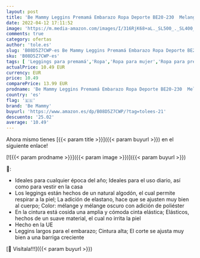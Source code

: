 ```yaml
---
layout: post
title: 'Be Mammy Leggins Premamá Embarazo Ropa Deporte BE20-230  Melange Medio  M '
date: 2022-04-12 17:11:52
image: 'https://m.media-amazon.com/images/I/316RjK68+aL._SL500_._SL400_.jpg'
comments: true
category: ofertas
author: 'tole.es'
slug: 'B08D5Z7CWP-es Be Mammy Leggins Premamá Embarazo Ropa Deporte BE20-230...'
sku: 'B08D5Z7CWP-es'
tags: [ 'Leggings para premamá','Ropa','Ropa para mujer','Ropa para premamá','be mammy','embarazo', ]
actualPrice: 10.49 EUR
currency: EUR
price: 10.49
comparePrice: 13.99 EUR
prodname: 'Be Mammy Leggins Premamá Embarazo Ropa Deporte BE20-230  Melange Medio  M '
country: 'es'
flag: '🇪🇸'
brand: 'Be Mammy'
buyurl: 'https://www.amazon.es/dp/B08D5Z7CWP/?tag=tolees-21'
descuento: '25.02'
average: '10.49'
---
```


Ahora mismo tienes [{{< param title >}}]({{< param buyurl >}}) en el siguiente enlace!

[![{{< param prodname >}}]({{< param image >}})]({{< param buyurl >}})

🔎:

- Ideales para cualquier época del año; Ideales para el uso diario, así como para vestir en la casa
- Los leggings están hechos de un natural algodón, el cual permite respirar a la piel; La adición de elastano, hace que se ajusten muy bien al cuerpo; Color: mélange y mélange oscuro con adición de poliéster
- En la cintura está cosida una amplia y cómoda cinta elástica; Elásticos, hechos de un suave material, el cual no irrita la piel
- Hecho en la UE
- Leggins largos para el embarazo; Cintura alta; El corte se ajusta muy bien a una barriga creciente

[🛒 Visítala!!!]({{< param buyurl >}})
